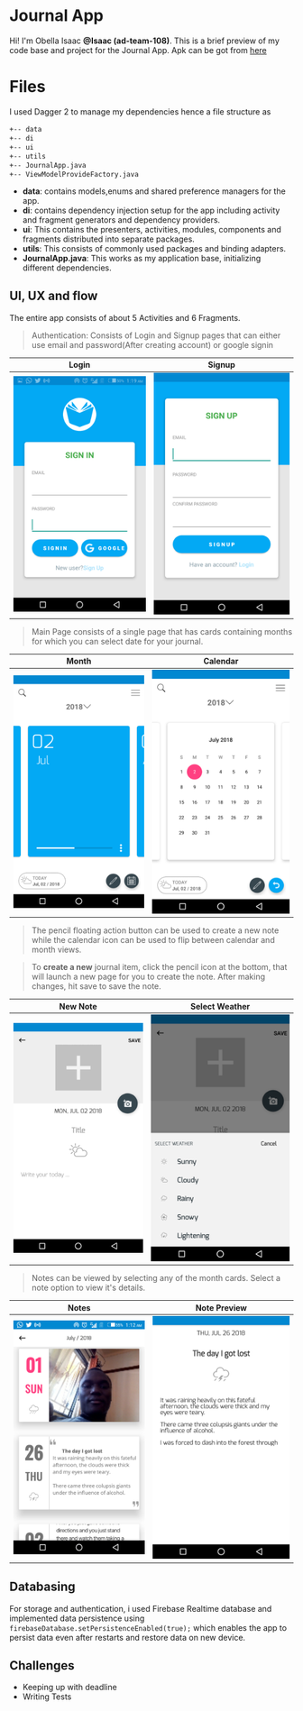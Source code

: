 # Journal App

Hi! I'm Obella Isaac **@Isaac (ad-team-108)**. This is a brief preview of my code base and project for the Journal App.
Apk can be got from [here](https://github.com/wizlif/Journal-App/blob/master/screenshots/app-debug.apk?raw=true)


# Files
I used Dagger 2 to manage my dependencies hence  a file structure as
```
+-- data
+-- di
+-- ui
+-- utils
+-- JournalApp.java
+-- ViewModelProvideFactory.java
```

 - **data**: contains models,enums and shared preference managers for the app. 
 - **di**: contains dependency injection setup for the app including activity and fragment generators and dependency providers.
 - **ui**: This contains the presenters, activities, modules, components and fragments distributed into separate packages.
 - **utils**: This consists of commonly used packages and binding adapters.
 - **JournalApp.java**: This works as my application base, initializing different dependencies.

## UI, UX and flow
The entire app consists of about 5 Activities and 6 Fragments.
> Authentication: Consists of Login and Signup pages that can either use email and password(After creating account) or google signin

| Login  | Signup |
| ------------- | ------------- |
|![alt text](https://raw.githubusercontent.com/wizlif/Journal-App/master/screenshots/Screenshot_20180702-011938.png)  | ![alt text](https://raw.githubusercontent.com/wizlif/Journal-App/master/screenshots/Screenshot_20180702-011948.png)  |

> Main Page consists of a single page that has cards containing months for which you can select date for your journal.

|Month   | Calendar |
| ----------| --------|
|![alt text](https://raw.githubusercontent.com/wizlif/Journal-App/master/screenshots/Screenshot_20180702-011253.png) | ![alt text](https://raw.githubusercontent.com/wizlif/Journal-App/master/screenshots/Screenshot_20180702-011259.png) |

> The pencil floating action button can be used to create a new note while the calendar icon can be used to flip between calendar and month views.

> To **create a new** journal item, click the pencil icon at the bottom, that will launch a new page for you to create the note. After making changes, hit save to save the note.

| New Note | Select Weather |
| ----------- | --------------|
| ![alt text](https://raw.githubusercontent.com/wizlif/Journal-App/master/screenshots/Screenshot_20180702-011311.png) | ![alt text](https://raw.githubusercontent.com/wizlif/Journal-App/master/screenshots/Screenshot_20180702-011324.png) |

> Notes can be viewed by selecting any of the month cards.
Select a note option to view it's details.

| Notes | Note Preview |
| ---------- | ---------- |
| ![alt text](https://raw.githubusercontent.com/wizlif/Journal-App/master/screenshots/Screenshot_20180702-011247.png) | ![alt text](https://raw.githubusercontent.com/wizlif/Journal-App/master/screenshots/Screenshot_20180702-011347.png) |

## Databasing

For storage and authentication, i used Firebase Realtime database and implemented data persistence using
`firebaseDatabase.setPersistenceEnabled(true);` which enables the app to persist data even after restarts and restore data on new device.

## Challenges
* Keeping up with deadline
* Writing Tests
